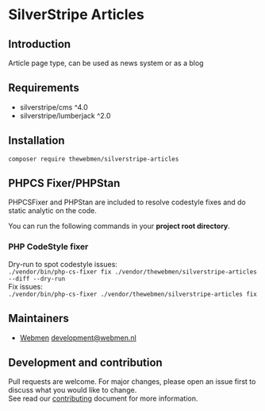 # SilverStripe Articles

## Introduction
Article page type, can be used as news system or as a blog

## Requirements
* silverstripe/cms ^4.0
* silverstripe/lumberjack ^2.0

## Installation
```
composer require thewebmen/silverstripe-articles
```

## PHPCS Fixer/PHPStan
PHPCSFixer and PHPStan are included to resolve codestyle fixes and do static analytic on the code.

You can run the following commands in your **project root directory**.

### PHP CodeStyle fixer
Dry-run to spot codestyle issues:\
`./vendor/bin/php-cs-fixer fix ./vendor/thewebmen/silverstripe-articles --diff --dry-run`\
Fix issues:\
`./vendor/bin/php-cs-fixer ./vendor/thewebmen/silverstripe-articles fix`

## Maintainers
* [Webmen](https://www.webmen.nl/) <development@webmen.nl>

## Development and contribution
Pull requests are welcome. For major changes, please open an issue first to discuss what you would like to change.\
See read our [contributing](CONTRIBUTING.md) document for more information.
